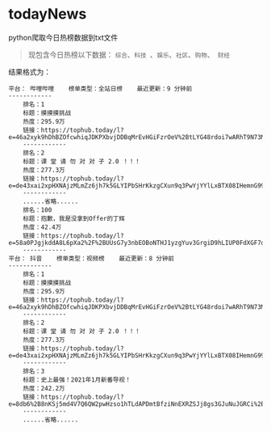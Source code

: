 # todayNews
python爬取今日热榜数据到txt文件

> 现包含今日热榜以下数据：  ```综合```、```科技 ```、```娱乐```、```社区```、```购物```、``` 财经```

结果格式为：

    
    平台： 哔哩哔哩    榜单类型：全站日榜    最近更新：9 分钟前
    ------------
        排名：1
        标题：摸摸摸挑战 
        热度：295.9万
        链接：https://tophub.today/l?e=46a2xyk9hDhBZOfcwhiqJDKPXbvjDDBqMrEvHGiFzrOeV%2BtLYG48rdoi7wARhT9N73M8qdNzLVVPxifoLePyPKtd10TRoiM%2BoGjlCJZWmf3XcXXJZfO6ASjmeVyaSukFNG8DS6Q
        ------------
        排名：2
        标题：课 堂 请 勿 对 对 子 2.0 ！！！ 
        热度：277.3万
        链接：https://tophub.today/l?e=de43xai2xpHXNAjzMLmZz6jh7k5GLYIPbSHrKkzgCXun9q3PwYjYYlLxBTX08IHemnG99YTeaEg4mGNVI6UGTBv7sxm5tE5QTaAKP1FuywTEMLgzVZwT4b%2Fjwx2N1%2FxHXWhwmpI
        ------------
        ......省略......
        排名：100
        标题：抱歉，我是没拿到Offer的丁辉 
        热度：42.4万
        链接：https://tophub.today/l?e=58a0PJgjkddA8L6pXa2%2F%2BUUsG7y3nbEOBoNTHJ1yzgYuv3GrgiD9hLIUP0FdXGF7dNUBAnZIdj03d%2BZzHKozukALcSWfW%2F4p0%2FwgWn%2FqDLBbF0huAYHRIzicCOtPIEcEpMWq%2Bsk
        ------------
    平台： 抖音    榜单类型：视频榜    最近更新：8 分钟前
    ------------
        排名：1
        标题：摸摸摸挑战 
        热度：295.9万
        链接：https://tophub.today/l?e=46a2xyk9hDhBZOfcwhiqJDKPXbvjDDBqMrEvHGiFzrOeV%2BtLYG48rdoi7wARhT9N73M8qdNzLVVPxifoLePyPKtd10TRoiM%2BoGjlCJZWmf3XcXXJZfO6ASjmeVyaSukFNG8DS6Q
        ------------
        排名：2
        标题：课 堂 请 勿 对 对 子 2.0 ！！！ 
        热度：277.3万
        链接：https://tophub.today/l?e=de43xai2xpHXNAjzMLmZz6jh7k5GLYIPbSHrKkzgCXun9q3PwYjYYlLxBTX08IHemnG99YTeaEg4mGNVI6UGTBv7sxm5tE5QTaAKP1FuywTEMLgzVZwT4b%2Fjwx2N1%2FxHXWhwmpI
        ------------
        排名：3
        标题：史上最强！2021年1月新番导视！ 
        热度：242.2万
        链接：https://tophub.today/l?e=8db6%2B8nKSj5md4V7Q6QW2pwHzso1hTLdAPDmtBfziNnEXRZSJj8gs3GJuNuJGRCi%2BCDj23Ds2TZKWmufEd4UGz5PuRqD1gqigwA65E4RUC38BWCO6jjwunsI0rx%2BC4sbahBuZRo
        ------------
        ......省略......
    
